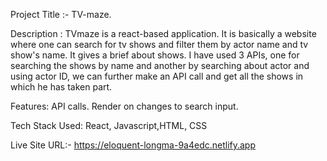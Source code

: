 Project Title :- TV-maze.

Description :
TVmaze is a react-based application. It is basically a website where one can search for tv shows and filter them by actor name and tv show's name.
It gives a brief about shows.
I have used 3 APIs, one for searching the shows by name and another by searching about actor and using actor ID, we can further make an API call and get all the shows in which he has taken part.

Features:
API calls.
Render on changes to search input.

Tech Stack Used: 
React, Javascript,HTML, CSS

Live Site URL:- https://eloquent-longma-9a4edc.netlify.app
